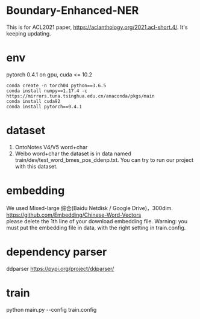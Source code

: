 # Boundary-Enhanced-NER
This is for ACL2021 paper, https://aclanthology.org/2021.acl-short.4/.
It's keeping updating.

# env
pytorch 0.4.1 on gpu, cuda <= 10.2
```
conda create -n torch04 python==3.6.5
conda install numpy==1.17.4 -c https://mirrors.tuna.tsinghua.edu.cn/anaconda/pkgs/main
conda install cuda92
conda install pytorch==0.4.1
```

# dataset
1. OntoNotes V4/V5 word+char
2. Weibo word+char the dataset is in data named train/dev/test_word_bmes_pos_ddenp.txt. You can try to run our project with this dataset.

# embedding
We used Mixed-large 综合(Baidu Netdisk / Google Drive)，300dim.
https://github.com/Embedding/Chinese-Word-Vectors   
please delete the 1th line of your download embedding file. 
Warning: you must put the embedding file in data, with the right setting in train.config.

# dependency parser
ddparser   https://pypi.org/project/ddparser/

# train
python main.py --config train.config
